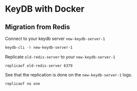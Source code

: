 # KeyDB with Docker

## Migration from Redis

Connect to your keydb server `new-keydb-server-1`

```bash
keydb-cli -h new-keydb-server-1
```

Replicate `old-redis-server` to your `new-keydb-server-1` 

```
replicaof old-redis-server 6379
```

See that the replication is done on the `new-keydb-server-1` logs.

```
replicaof no one
```